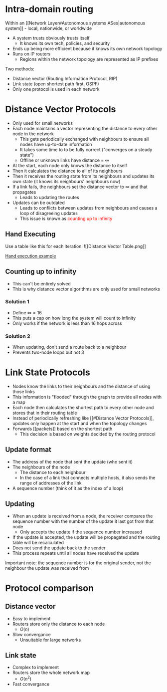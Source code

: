 # Intra-domain routing
Within an [[Network Layer#Autonomous systems ASes|autonomous system]] - local, nationwide, or worldwide

- A system trusts obviously trusts itself
	- It knows its own tech, policies, and security
- Ends up being more efficient because it knows its own network topology
- Runs on IP routers
	- Regions within the network topology are represented as IP prefixes

Two methods:
- Distance vector (Routing Information Protocol, RIP)
- Link state (open shortest path first, OSPF)
- Only one protocol is used in each network

# Distance Vector Protocols
- Only used for small networks
- Each node maintains a vector representing the distance to every other node in the network
	- This gets periodically exchanged with neighbours to ensure all nodes have up-to-date information
	- It takes some time to to be fully correct ("converges on a steady state")
	- Offline or unknown links have distance = $\infty$
- At the start, each node only knows the distance to itself
- Then it calculates the distance to all of its neighbours
- Then it receives the routing state from its neighbours and updates its own state (it knows its neighbours' neighbours now)
- If a link fails, the neighbours set the distance vector to $\infty$ and that propagates
	- Leads to updating the routes
- Updates can be outdated
	- Leads to conflicts between updates from neighbours and causes a loop of disagreeing updates
	- This issue is known as <font style="color:red;">counting up to infinity</font>

## Hand Executing
Use a table like this for each iteration:
![[Distance Vector Table.png]]

[Hand execution example](https://youtu.be/hdpnoOcrGck?t=370)

## Counting up to infinity
- This can't be entirely solved
- This is why distance vector algorithms are only used for small networks
### Solution 1
- Define $\infty = 16$
- This puts a cap on how long the system will count to infinity
- Only works if the network is less than 16 hops across

### Solution 2
- When updating, don't send a route back to a neighbour
- Prevents two-node loops but not 3

# Link State Protocols
- Nodes know the links to their neighbours and the distance of using those links
- This information is "flooded" through the graph to provide all nodes with a map
- Each node then calculates the shortest path to every other node and stores that in their routing table
- Instead of periodically refreshing like [[#Distance Vector Protocols]], updates only happen at the start and when the topology changes
- Forwards [[packets]] based on the shortest path
	- This decision is based on weights decided by the routing protocol

## Update format
- The address of the node that sent the update (who sent it)
- The neighbours of the node
	- The distance to each neighbour
	- In the case of a link that connects multiple hosts, it also sends the range of addresses of the link
- A sequence number (think of it as the index of a loop)

## Updating
- When an update is received from a node, the receiver compares the sequence number with the number of the update it last got from that node
	- Only accepts the update if the sequence number increased
- If the update is accepted, the update will be propagated and the routing table will be recalculated
- Does not send the update back to the sender
- This process repeats until all nodes have received the update

Important note: the sequence number is for the original sender, not the neighbour the update was received from

# Protocol comparison
## Distance vector
- Easy to implement
- Routers store only the distance to each node
	- $O(n)$
- Slow convergance
	- Unsuitable for large networks 

## Link state
- Complex to implement
- Routers store the whole network map
	- $O(n^2)$
- Fast convergance
